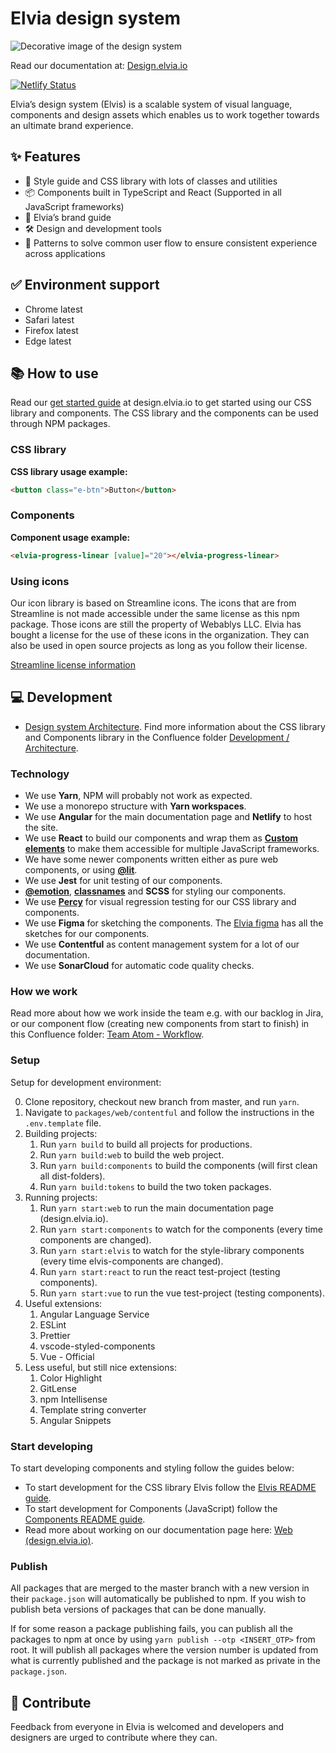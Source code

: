 # Elvia design system

![Decorative image of the design system](https://design.elvia.io/assets/HomeIllustration.png)

Read our documentation at: [Design.elvia.io](https://design.elvia.io/)

[![Netlify Status](https://api.netlify.com/api/v1/badges/a7c263fb-8570-458d-8d9e-4fb84fbb2f8e/deploy-status)](https://app.netlify.com/sites/elvis-designsystem/deploys)

Elvia’s design system (Elvis) is a scalable system of visual language, components and design assets which
enables us to work together towards an ultimate brand experience.

## ✨ Features

- 🌈 Style guide and CSS library with lots of classes and utilities
- 📦 Components built in TypeScript and React (Supported in all JavaScript frameworks)
- 💚 Elvia’s brand guide
- 🛠 Design and development tools
- 📑 Patterns to solve common user flow to ensure consistent experience across applications

## ✅ Environment support

- Chrome latest
- Safari latest
- Firefox latest
- Edge latest

## 📚 How to use

Read our [get started guide](https://design.elvia.io/about/get-started) at design.elvia.io to get started
using our CSS library and components. The CSS library and the components can be used through NPM packages.

### CSS library

**CSS library usage example:**

```html
<button class="e-btn">Button</button>
```

### Components

**Component usage example:**

```html
<elvia-progress-linear [value]="20"></elvia-progress-linear>
```

### Using icons

Our icon library is based on Streamline icons. The icons that are from Streamline is not made accessible under
the same license as this npm package. Those icons are still the property of Webablys LLC. Elvia has bought a
license for the use of these icons in the organization. They can also be used in open source projects as long
as you follow their license.

[Streamline license information](https://help.streamlineicons.com/license-premium)

## 💻 Development

- [Design system Architecture](https://elvia.atlassian.net/wiki/spaces/TEAMATOM/pages/64486539701/Designsystem+v2).
  Find more information about the CSS library and Components library in the Confluence folder
  [Development / Architecture](https://elvia.atlassian.net/wiki/spaces/TEAMATOM/pages/309562041/Utvikling+og+arkitektur).

### Technology

- We use **Yarn**, NPM will probably not work as expected.
- We use a monorepo structure with **Yarn workspaces**.
- We use **Angular** for the main documentation page and **Netlify** to host the site.
- We use **React** to build our components and wrap them as
  **[Custom elements](https://developer.mozilla.org/en-US/docs/Web/Web_Components/Using_custom_elements)** to
  make them accessible for multiple JavaScript frameworks.
- We have some newer components written either as pure web components, or using **[@lit](https://lit.dev/)**.
- We use **Jest** for unit testing of our components.
- **[@emotion](https://emotion.sh/docs/introduction)**,
  **[classnames](https://www.npmjs.com/package/classnames)** and **SCSS** for styling our components.
- We use **[Percy](https://percy.io/)** for visual regression testing for our CSS library and components.
- We use **Figma** for sketching the components. The
  [Elvia figma](https://www.figma.com/files/880078299274452916/project/5995782/%F0%9F%92%9A-Designsystemet?fuid=911220117114249697)
  has all the sketches for our components.
- We use **Contentful** as content management system for a lot of our documentation.
- We use **SonarCloud** for automatic code quality checks.

### How we work

Read more about how we work inside the team e.g. with our backlog in Jira, or our component flow (creating new
components from start to finish) in this Confluence folder:
[Team Atom - Workflow](https://elvia.atlassian.net/wiki/spaces/TEAMATOM/pages/64486736397/Arbeidsflyt).

### Setup

Setup for development environment:

0. Clone repository, checkout new branch from master, and run `yarn`.
1. Navigate to `packages/web/contentful` and follow the instructions in the `.env.template` file.
2. Building projects:
   1. Run `yarn build` to build all projects for productions.
   2. Run `yarn build:web` to build the web project.
   3. Run `yarn build:components` to build the components (will first clean all dist-folders).
   4. Run `yarn build:tokens` to build the two token packages.
3. Running projects:
   1. Run `yarn start:web` to run the main documentation page (design.elvia.io).
   2. Run `yarn start:components` to watch for the components (every time components are changed).
   3. Run `yarn start:elvis` to watch for the style-library components (every time elvis-components are
      changed).
   4. Run `yarn start:react` to run the react test-project (testing components).
   5. Run `yarn start:vue` to run the vue test-project (testing components).
4. Useful extensions:
   1. Angular Language Service
   2. ESLint
   3. Prettier
   4. vscode-styled-components
   5. Vue - Official
5. Less useful, but still nice extensions:
   1. Color Highlight
   2. GitLense
   3. npm Intellisense
   4. Template string converter
   5. Angular Snippets

### Start developing

To start developing components and styling follow the guides below:

- To start development for the CSS library Elvis follow the
  [Elvis README guide](https://github.com/3lvia/designsystem/blob/master/packages/elvis/README.md).
- To start development for Components (JavaScript) follow the
  [Components README guide](https://github.com/3lvia/designsystem/blob/master/packages/components/README.md).
- Read more about working on our documentation page here:
  [Web (design.elvia.io)](https://github.com/3lvia/designsystem/blob/master/packages/web/README.md).

### Publish

All packages that are merged to the master branch with a new version in their `package.json` will
automatically be published to npm. If you wish to publish beta versions of packages that can be done manually.

If for some reason a package publishing fails, you can publish all the packages to npm at once by using
`yarn publish --otp <INSERT_OTP>` from root. It will publish all packages where the version number is updated
from what is currently published and the package is not marked as private in the `package.json`.

## 🤝 Contribute

Feedback from everyone in Elvia is welcomed and developers and designers are urged to contribute where they
can.
